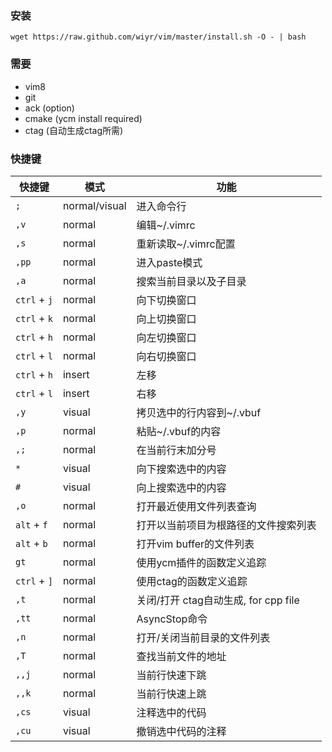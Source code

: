 ### 安装
    wget https://raw.github.com/wiyr/vim/master/install.sh -O - | bash

### 需要

- vim8
- git
- ack (option)
- cmake (ycm install required)
- ctag (自动生成ctag所需)



### 快捷键

| 快捷键       | 模式          | 功能                                 |
| ------------ | ------------- | ------------------------------------ |
| `;`          | normal/visual | 进入命令行                           |
| `,v`         | normal        | 编辑~/.vimrc                         |
| `,s`         | normal        | 重新读取~/.vimrc配置                 |
| `,pp`        | normal        | 进入paste模式                        |
| `,a`         | normal        | 搜索当前目录以及子目录               |
| `ctrl` + `j` | normal        | 向下切换窗口                         |
| `ctrl` + `k` | normal        | 向上切换窗口                         |
| `ctrl` + `h` | normal        | 向左切换窗口                         |
| `ctrl` + `l` | normal        | 向右切换窗口                         |
| `ctrl` + `h` | insert        | 左移                                 |
| `ctrl` + `l` | insert        | 右移                                 |
| `,y`         | visual        | 拷贝选中的行内容到~/.vbuf            |
| `,p`         | normal        | 粘贴~/.vbuf的内容                    |
| `,;`         | normal        | 在当前行末加分号                     |
| `*`          | visual        | 向下搜索选中的内容                   |
| `#`          | visual        | 向上搜索选中的内容                   |
| `,o`         | normal        | 打开最近使用文件列表查询             |
| `alt` + `f`  | normal        | 打开以当前项目为根路径的文件搜索列表 |
| `alt` + `b`  | normal        | 打开vim buffer的文件列表             |
| `gt`         | normal        | 使用ycm插件的函数定义追踪            |
| `ctrl` + `]` | normal        | 使用ctag的函数定义追踪               |
| `,t`         | normal        | 关闭/打开 ctag自动生成, for cpp file |
| `,tt`        | normal        | AsyncStop命令                        |
| `,n`         | normal        | 打开/关闭当前目录的文件列表          |
| `,T`         | normal        | 查找当前文件的地址                   |
| `,,j`        | normal        | 当前行快速下跳                       |
| `,,k`        | normal        | 当前行快速上跳                       |
| `,cs`        | visual        | 注释选中的代码                       |
| `,cu`        | visual        | 撤销选中代码的注释                   |
